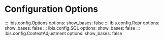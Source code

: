 # Configuration Options

<!-- prettier-ignore-start -->
::: ibis.config.Options
    options:
      show_bases: false
::: ibis.config.Repr
    options:
      show_bases: false
::: ibis.config.SQL
    options:
      show_bases: false
::: ibis.config.ContextAdjustment
    options:
      show_bases: false
<!-- prettier-ignore-end -->
